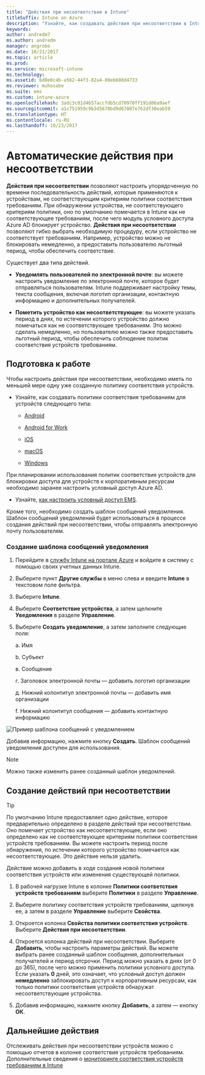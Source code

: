 ```yaml
---
title: "Действия при несоответствии в Intune"
titleSuffix: Intune on Azure
description: "Узнайте, как создавать действия при несоответствии в Intune"
keywords: 
author: andredm7
ms.author: andredm
manager: angrobe
ms.date: 10/21/2017
ms.topic: article
ms.prod: 
ms.service: microsoft-intune
ms.technology: 
ms.assetid: 6d0e0c4b-a562-44f3-82a4-80eb688d4733
ms.reviewer: muhosabe
ms.suite: ems
ms.custom: intune-azure
ms.openlocfilehash: 3adc3c01d4657accfdb5cd70970ff191d06a9aef
ms.sourcegitcommit: a1c751959c9b3d5678bd9d67007e762df30eab59
ms.translationtype: HT
ms.contentlocale: ru-RU
ms.lasthandoff: 10/23/2017
---
```

# <a name="automate-actions-for-noncompliance"></a>Автоматические действия при несоответствии

**Действия при несоответствии** позволяют настроить упорядоченную по времени последовательность действий, которые применяются к устройствам, не соответствующим критериям политики соответствия требованиям. При обнаружении устройства, не соответствующего критериям политики, оно по умолчанию помечается в Intune как не соответствующее требованиям, после чего модуль условного доступа Azure AD блокирует устройство. **Действия при несоответствии** позволяют гибко выбрать необходимую процедуру, если устройство не соответствует требованиям. Например, устройство можно не блокировать немедленно, а предоставить пользователю льготный период, чтобы обеспечить соответствие.

Существует два типа действий.

-   **Уведомлять пользователей по электронной почте**: вы можете настроить уведомление по электронной почте, которое будет отправляться пользователям. Intune поддерживает настройку темы, текста сообщения, включая логотип организации, контактную информацию и дополнительных получателей.

-   **Пометить устройство как несоответствующее**: вы можете указать период в днях, по истечении которого устройство должно помечаться как не соответствующее требованиям. Это можно сделать немедленно, но пользователю можно также предоставить льготный период, чтобы обеспечить соблюдение политик соответствия устройств требованиям.

## <a name="before-you-begin"></a>Подготовка к работе

Чтобы настроить действия при несоответствии, необходимо иметь по меньшей мере одну уже созданную политику соответствия устройств.

-   Узнайте, как создавать политики соответствия требованиям для устройств следующего типа:

    -   [Android](compliance-policy-create-android.md)

    -   [Android for Work](compliance-policy-create-android-for-work.md)

    -   [iOS](compliance-policy-create-ios.md)
    
    -   [macOS](compliance-policy-create-mac-os.md)

    -   [Windows](compliance-policy-create-windows.md)

При планировании использования политик соответствия устройств для блокировки доступа для устройств к корпоративным ресурсам необходимо заранее настроить условный доступ Azure AD.

- Узнайте, [как настроить условный доступ EMS](https://docs.microsoft.com/azure/active-directory/active-directory-conditional-access).

Кроме того, необходимо создать шаблон сообщений уведомления. Шаблон сообщений уведомлений будет использоваться в процессе создания действий при несоответствии, чтобы отправлять электронную почту пользователям.

### <a name="to-create-a-notification-message-template"></a>Создание шаблона сообщений уведомления

1. Перейдите в [службу Intune на портале Azure](https://portal.azure.com) и войдите в систему с помощью своих учетных данных Intune.

2. Выберите пункт **Другие службы** в меню слева и введите **Intune** в текстовом поле фильтра.

3. Выберите **Intune**.

4. Выберите **Соответствие устройства**, а затем щелкните **Уведомления** в разделе **Управление**.

5. Выберите **Создать уведомление**, а затем заполните следующие поля:

    а.  Имя

    b.  Субъект

    в.  Сообщение

    г.  Заголовок электронной почты — добавить логотип организации

    д.  Нижний колонтитул электронной почты — добавить имя организации

    f.  Нижний колонтитул сообщения — добавить контактную информацию

![Пример шаблона сообщений с уведомлением](./media/actionsfornoncompliance-1.PNG)

Добавив информацию, нажмите кнопку **Создать**. Шаблон сообщений уведомления доступен для использования.

> [!NOTE] 
> Можно также изменить ранее созданный шаблон уведомлений.

## <a name="to-create-actions-for-non-compliance"></a>Создание действий при несоответствии

> [!TIP]
> По умолчанию Intune предоставляет одно действие, которое предварительно определено в разделе действий при несоответствии. Оно помечает устройство как несоответствующее, если оно определено как не соответствующее критериям политики соответствия устройств требованиям. Вы можете настроить период после обнаружения, по истечении которого устройство помечается как несоответствующее. Это действие нельзя удалить.

Действие можно добавить в ходе создания новой политики соответствия устройств или изменения существующей политики.

1.  В рабочей нагрузке Intune в колонке **Политики соответствия устройств требованиям** выберите **Политики** в разделе **Управление**.

2.  Выберите политику соответствия устройств требованиям, щелкнув ее, а затем в разделе **Управление** выберите **Свойства**.

3.  Откроется колонка **Свойства политики соответствия устройств**. Выберите **Действия при несоответствии**.

4.  Откроется колонка действий при несоответствии. Выберите **Добавить**, чтобы настроить параметры действий. Вы можете выбрать ранее созданный шаблон сообщения, дополнительных получателей и период отсрочки. Период можно указать в днях (от 0 до 365), после чего можно применить политики условного доступа. Если указать **0** дней, это означает, что условный доступ должен **немедленно** заблокировать доступ к корпоративным ресурсам, как только политики соответствия устройств обнаружат несоответствующие устройства.

5.  Добавив информацию, нажмите кнопку **Добавить**, а затем — кнопку **ОК**.

## <a name="next-steps"></a>Дальнейшие действия

Отслеживать действия при несоответствии устройств можно с помощью отчетов в колонке соответствия устройств требованиям. Дополнительные сведения о [мониторинге соответствия устройств требованиям в Intune](device-compliance-monitor.md)

